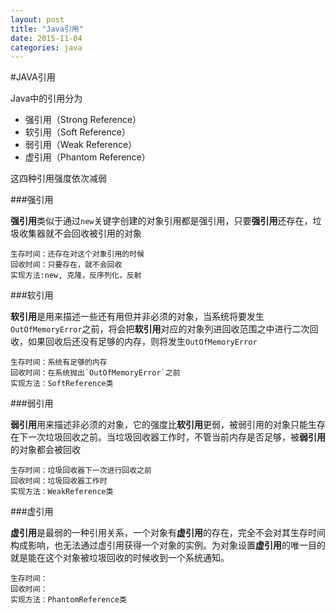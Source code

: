 ```yaml
---
layout: post
title: "Java引用"
date: 2015-11-04
categories: java
---
```


#JAVA引用

Java中的引用分为
* 强引用（Strong Reference）
* 软引用（Soft Reference）
* 弱引用（Weak Reference）
* 虚引用（Phantom Reference）

这四种引用强度依次减弱

###强引用

**强引用**类似于通过`new`关键字创建的对象引用都是强引用，只要**强引用**还存在，垃圾收集器就不会回收被引用的对象

	生存时间：还存在对这个对象引用的时候
	回收时间：只要存在，就不会回收
	实现方法:new, 克隆，反序列化，反射

###软引用

**软引用**是用来描述一些还有用但并非必须的对象，当系统将要发生`OutOfMemoryError`之前，将会把**软引用**对应的对象列进回收范围之中进行二次回收，如果回收后还没有足够的内存，则将发生`OutOfMemoryError`
	
	生存时间：系统有足够的内存
	回收时间：在系统抛出`OutOfMemoryError`之前
	实现方法：SoftReference类

###弱引用

**弱引用**用来描述非必须的对象，它的强度比**软引用**更弱，被弱引用的对象只能生存在下一次垃圾回收之前。当垃圾回收器工作时，不管当前内存是否足够，被**弱引用**的对象都会被回收

	生存时间：垃圾回收器下一次进行回收之前
	回收时间：垃圾回收器工作时
	实现方法：WeakReference类


###虚引用

**虚引用**是最弱的一种引用关系，一个对象有**虚引用**的存在，完全不会对其生存时间构成影响，也无法通过虚引用获得一个对象的实例。为对象设置**虚引用**的唯一目的就是能在这个对象被垃圾回收的时候收到一个系统通知。

	生存时间：
	回收时间：
	实现方法：PhantomReference类